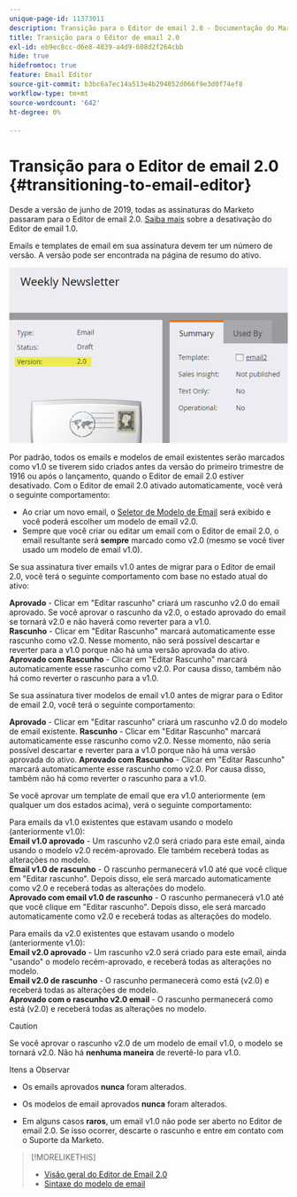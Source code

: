 ```yaml
---
unique-page-id: 11373011
description: Transição para o Editor de email 2.0 - Documentação do Marketo - Documentação do produto
title: Transição para o Editor de email 2.0
exl-id: eb9ec8cc-d6e8-4839-a4d9-608d2f264cbb
hide: true
hidefromtoc: true
feature: Email Editor
source-git-commit: b3bc6a7ec14a513e4b294852d066f9e3d0f74ef8
workflow-type: tm+mt
source-wordcount: '642'
ht-degree: 0%

---
```


# Transição para o Editor de email 2.0 {#transitioning-to-email-editor}

Desde a versão de junho de 2019, todas as assinaturas do Marketo passaram para o Editor de email 2.0. [Saiba mais](https://nation.marketo.com/docs/DOC-7038) sobre a desativação do Editor de email 1.0.

Emails e templates de email em sua assinatura devem ter um número de versão. A versão pode ser encontrada na página de resumo do ativo.

![](assets/five-5.png)

Por padrão, todos os emails e modelos de email existentes serão marcados como v1.0 se tiverem sido criados antes da versão do primeiro trimestre de 1916 ou após o lançamento, quando o Editor de email 2.0 estiver desativado. Com o Editor de email 2.0 ativado automaticamente, você verá o seguinte comportamento:

* Ao criar um novo email, o [Seletor de Modelo de Email](email-template-picker-overview.md) será exibido e você poderá escolher um modelo de email v2.0.
* Sempre que você criar ou editar um email com o Editor de email 2.0, o email resultante será **sempre** marcado como v2.0 (mesmo se você tiver usado um modelo de email v1.0).

Se sua assinatura tiver emails v1.0 antes de migrar para o Editor de email 2.0, você terá o seguinte comportamento com base no estado atual do ativo:

**Aprovado** - Clicar em &quot;Editar rascunho&quot; criará um rascunho v2.0 do email aprovado. Se você aprovar o rascunho da v2.0, o estado aprovado do email se tornará v2.0 e não haverá como reverter para a v1.0.\
**Rascunho** - Clicar em &quot;Editar Rascunho&quot; marcará automaticamente esse rascunho como v2.0. Nesse momento, não será possível descartar e reverter para a v1.0 porque não há uma versão aprovada do ativo.
**Aprovado com Rascunho** - Clicar em &quot;Editar Rascunho&quot; marcará automaticamente esse rascunho como v2.0. Por causa disso, também não há como reverter o rascunho para a v1.0.

Se sua assinatura tiver modelos de email v1.0 antes de migrar para o Editor de email 2.0, você terá o seguinte comportamento:

**Aprovado** - Clicar em &quot;Editar rascunho&quot; criará um rascunho v2.0 do modelo de email existente.
**Rascunho** - Clicar em &quot;Editar Rascunho&quot; marcará automaticamente esse rascunho como v2.0. Nesse momento, não seria possível descartar e reverter para a v1.0 porque não há uma versão aprovada do ativo.
**Aprovado com Rascunho** - Clicar em &quot;Editar Rascunho&quot; marcará automaticamente esse rascunho como v2.0. Por causa disso, também não há como reverter o rascunho para a v1.0.

Se você aprovar um template de email que era v1.0 anteriormente (em qualquer um dos estados acima), verá o seguinte comportamento:

Para emails da v1.0 existentes que estavam usando o modelo (anteriormente v1.0):\
**Email v1.0 aprovado** - Um rascunho v2.0 será criado para este email, ainda usando o modelo v2.0 recém-aprovado. Ele também receberá todas as alterações no modelo.\
**Email v1.0 de rascunho** - O rascunho permanecerá v1.0 até que você clique em &quot;Editar rascunho&quot;. Depois disso, ele será marcado automaticamente como v2.0 e receberá todas as alterações do modelo.\
**Aprovado com email v1.0 de rascunho** - O rascunho permanecerá v1.0 até que você clique em &quot;Editar rascunho&quot;. Depois disso, ele será marcado automaticamente como v2.0 e receberá todas as alterações do modelo.

Para emails da v2.0 existentes que estavam usando o modelo (anteriormente v1.0):\
**Email v2.0 aprovado** - Um rascunho v2.0 será criado para este email, ainda &quot;usando&quot; o modelo recém-aprovado, e receberá todas as alterações no modelo.\
**Email v2.0 de rascunho** - O rascunho permanecerá como está (v2.0) e receberá todas as alterações de modelo.\
**Aprovado com o rascunho v2.0 email** - O rascunho permanecerá como está (v2.0) e receberá todas as alterações no modelo.

>[!CAUTION]
>
>Se você aprovar o rascunho v2.0 de um modelo de email v1.0, o modelo se tornará v2.0. Não há **nenhuma maneira** de revertê-lo para v1.0.

Itens a Observar

* Os emails aprovados **nunca** foram alterados.

* Os modelos de email aprovados **nunca** foram alterados.

* Em alguns casos **raros**, um email v1.0 não pode ser aberto no Editor de email 2.0. Se isso ocorrer, descarte o rascunho e entre em contato com o Suporte da Marketo.

>[!MORELIKETHIS]
>
>* [Visão geral do Editor de Email 2.0](/help/marketo/product-docs/email-marketing/general/email-editor-2/email-editor-v2-0-overview.md)
>* [Sintaxe do modelo de email](/help/marketo/product-docs/email-marketing/general/email-editor-2/email-template-syntax.md)
